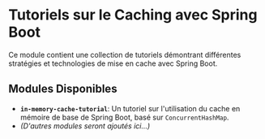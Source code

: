 # Tutoriels sur le Caching avec Spring Boot

Ce module contient une collection de tutoriels démontrant différentes stratégies et technologies de mise en cache avec Spring Boot.

## Modules Disponibles

-   **`in-memory-cache-tutorial`**: Un tutoriel sur l'utilisation du cache en mémoire de base de Spring Boot, basé sur `ConcurrentHashMap`.
-   *(D'autres modules seront ajoutés ici...)*
